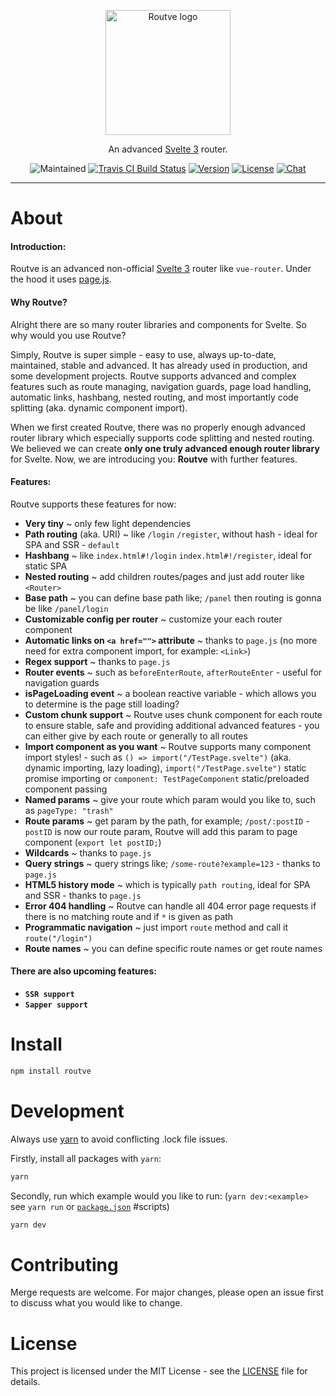 <p align="center"><img width="200" src="https://i.ibb.co/gRSQL1G/routve.png" alt="Routve logo"></p>
<p align="center">
  An advanced <a href="https://svelte.dev">Svelte 3</a> router.
</p>
<p align="center">
  <img src="https://img.shields.io/maintenance/yes/2022?style=for-the-badge" alt="Maintained">
  <a href="https://travis-ci.com/github/routve/routve" target="_blank"><img src="https://img.shields.io/travis/com/routve/routve/dev?style=for-the-badge" alt="Travis CI Build Status"></a>
  <a href="https://www.npmjs.com/package/routve"><img src="https://img.shields.io/npm/v/routve.svg?sanitize=true&style=for-the-badge" alt="Version"></a>
  <a href="https://github.com/routve/routve/blob/dev/LICENSE"><img src="https://img.shields.io/npm/l/routve.svg?sanitize=true&style=for-the-badge" alt="License"></a>
  <a href="https://discord.gg/rwCNpZw74S"><img src="https://img.shields.io/badge/chat-on%20discord-7289da.svg?sanitize=true&style=for-the-badge" alt="Chat"></a>
</p>

---

# About

#### Introduction:

Routve is an advanced non-official <a href="https://svelte.dev">Svelte 3</a> router like `vue-router`. Under the hood it uses <a href="https://github.com/visionmedia/page.js">page.js</a>.

#### Why Routve?

Alright there are so many router libraries and components for Svelte. So why would you use Routve?

Simply, Routve is super simple - easy to use, always up-to-date, maintained, stable and advanced. It has already used in production, and some development projects. Routve supports advanced and complex features such as route managing, navigation guards, page load handling, automatic links, hashbang, nested routing, and most importantly code splitting (aka. dynamic component import).

When we first created Routve, there was no properly enough advanced router library which especially supports code splitting and nested routing. We believed we can create <strong>only one truly advanced enough router library</strong> for Svelte. Now, we are introducing you: <strong>Routve</strong> with further features.

#### Features:

Routve supports these features for now:

- <strong>Very tiny</strong> ~ only few light dependencies
- <strong>Path routing</strong> (aka. URI) ~ like `/login` `/register`, without hash - ideal for SPA and SSR - `default`
- <strong>Hashbang</strong> ~ like `index.html#!/login` `index.html#!/register`, ideal for static SPA
- <strong>Nested routing</strong> ~ add children routes/pages and just add router like `<Router>`
- <strong>Base path</strong> ~ you can define base path like; `/panel` then routing is gonna be like `/panel/login`
- <strong>Customizable config per router</strong> ~ customize your each router component
- <strong>Automatic links on `<a href="">` attribute</strong> ~ thanks to `page.js` (no more need for extra component import, for example: `<Link>`)
- <strong>Regex support</strong> ~ thanks to `page.js`
- <strong>Router events</strong> ~ such as `beforeEnterRoute`, `afterRouteEnter` - useful for navigation guards
- <strong>isPageLoading event</strong> ~ a boolean reactive variable - which allows you to determine is the page still loading?
- <strong>Custom chunk support</strong> ~ Routve uses chunk component for each route to ensure stable, safe and providing additional advanced features - you can either give by each route or generally to all routes
- <strong>Import component as you want</strong> ~ Routve supports many component import styles! - such as `() => import("/TestPage.svelte")` (aka. dynamic importing, lazy loading), `import("/TestPage.svelte")` static promise importing or `component: TestPageComponent` static/preloaded component passing
- <strong>Named params</strong> ~ give your route which param would you like to, such as `pageType: "trash"`
- <strong>Route params</strong> ~ get param by the path, for example; `/post/:postID` - `postID` is now our route param, Routve will add this param to page component (`export let postID;`)
- <strong>Wildcards</strong> ~ thanks to `page.js`
- <strong>Query strings</strong> ~ query strings like; `/some-route?example=123` - thanks to `page.js`
- <strong>HTML5 history mode</strong> ~ which is typically `path routing`, ideal for SPA and SSR - thanks to `page.js`
- <strong>Error 404 handling</strong> ~ Routve can handle all 404 error page requests if there is no matching route and if `*` is given as path
- <strong>Programmatic navigation</strong> ~ just import `route` method and call it `route("/login")`
- <strong>Route names</strong> ~ you can define specific route names or get route names

#### There are also upcoming features:

- <strong>`SSR support`</strong>
- <strong>`Sapper support`</strong>

# Install

```bash
npm install routve
```

# Development

Always use <a href="https://yarnpkg.com/">yarn</a> to avoid conflicting .lock file issues.

Firstly, install all packages with `yarn`:

```bash
yarn
```

Secondly, run which example would you like to run: (`yarn dev:<example>` see `yarn run` or [`package.json`](package.json) #scripts)

```bash
yarn dev
```

# Contributing

Merge requests are welcome. For major changes, please open an issue first to discuss what you would like to change.

# License

This project is licensed under the MIT License - see the [LICENSE](LICENSE) file for details.
